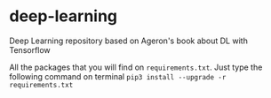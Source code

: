 # deep-learning
Deep Learning repository based on Ageron's book about DL with Tensorflow

All the packages that you will find on ```requirements.txt```. Just type the following command on terminal ```pip3 install --upgrade -r requirements.txt```
